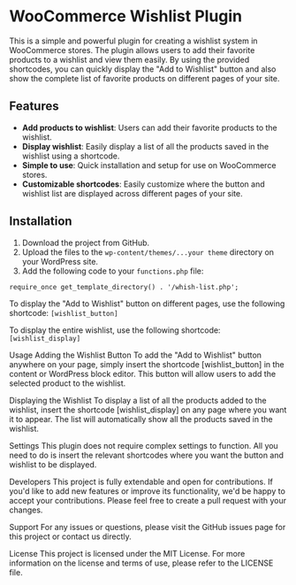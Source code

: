 # WooCommerce Wishlist Plugin

This is a simple and powerful plugin for creating a wishlist system in WooCommerce stores. The plugin allows users to add their favorite products to a wishlist and view them easily. By using the provided shortcodes, you can quickly display the "Add to Wishlist" button and also show the complete list of favorite products on different pages of your site.

## Features

- **Add products to wishlist**: Users can add their favorite products to the wishlist.
- **Display wishlist**: Easily display a list of all the products saved in the wishlist using a shortcode.
- **Simple to use**: Quick installation and setup for use on WooCommerce stores.
- **Customizable shortcodes**: Easily customize where the button and wishlist list are displayed across different pages of your site.

## Installation

1. Download the project from GitHub.
2. Upload the files to the `wp-content/themes/...your theme` directory on your WordPress site.
3. Add the following code to your `functions.php` file:

``` require_once get_template_directory() . '/whish-list.php'; ```
 

To display the "Add to Wishlist" button on different pages, use the following shortcode:
``[wishlist_button]``

To display the entire wishlist, use the following shortcode:
``[wishlist_display]``

Usage
Adding the Wishlist Button
To add the "Add to Wishlist" button anywhere on your page, simply insert the shortcode [wishlist_button] in the content or WordPress block editor. This button will allow users to add the selected product to the wishlist.

Displaying the Wishlist
To display a list of all the products added to the wishlist, insert the shortcode [wishlist_display] on any page where you want it to appear. The list will automatically show all the products saved in the wishlist.

Settings
This plugin does not require complex settings to function. All you need to do is insert the relevant shortcodes where you want the button and wishlist to be displayed.

Developers
This project is fully extendable and open for contributions. If you'd like to add new features or improve its functionality, we'd be happy to accept your contributions. Please feel free to create a pull request with your changes.

Support
For any issues or questions, please visit the GitHub issues page for this project or contact us directly.

License
This project is licensed under the MIT License. For more information on the license and terms of use, please refer to the LICENSE file.
